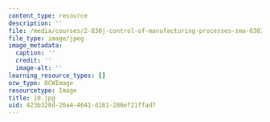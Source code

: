 ```yaml
---
content_type: resource
description: ''
file: /media/courses/2-830j-control-of-manufacturing-processes-sma-6303-spring-2008/423b328d26a44641d161286ef21ffad7_10.jpg
file_type: image/jpeg
image_metadata:
  caption: ''
  credit: ''
  image-alt: ''
learning_resource_types: []
ocw_type: OCWImage
resourcetype: Image
title: 10.jpg
uid: 423b328d-26a4-4641-d161-286ef21ffad7
---
```

